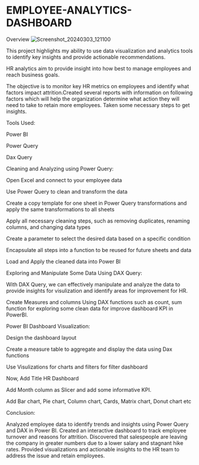 # EMPLOYEE-ANALYTICS-DASHBOARD

Overview
![Screenshot_20240303_121100](https://github.com/Ritik342001/EMPLOYEE-ANALYTICS-DASHBOARD/assets/119922908/783007fb-466d-4bb7-b4ea-505aced0739d)



This project highlights my ability to use data visualization and analytics tools to identify key insights and provide actionable recommendations.

HR analytics aim to provide insight into how best to manage employees and reach business goals. 

The objective is to monitor key HR metrics on employees and identify what factors impact attrition.Created several reports with information on following factors which will help the organization determine what action they will need to take to retain more employees. Taken some necessary steps to get insights.


Tools Used:

Power BI

Power Query

Dax Query


Cleaning and Analyzing using Power Query:

Open Excel and connect to your employee data

Use Power Query to clean and transform the data

Create a copy template for one sheet in Power Query transformations and apply the same transformations to all sheets

Apply all necessary cleaning steps, such as removing duplicates, renaming columns, and changing data types

Create a parameter to select the desired data based on a specific condition

Encapsulate all steps into a function to be reused for future sheets and data

Load and Apply the cleaned data into Power BI


Exploring and Manipulate Some Data Using DAX Query:

With DAX Query, we can effectively manipulate and analyze the data to provide insights for visulization and identify areas for improvement for HR.

Create Measures and columns Using DAX functions such as count, sum function for exploring some clean data for improve dashboard KPI in PowerBI.


Power BI Dashboard Visualization:

Design the dashboard layout

Create a measure table to aggregate and display the data using Dax functions

Use Visulizations for charts and filters for filter dashboard

Now, Add Title HR Dashboard

Add Month column as Slicer and add some informative KPI.

Add Bar chart, Pie chart, Column chart, Cards, Matrix chart, Donut chart etc


Conclusion:

Analyzed employee data to identify trends and insights using Power Query and DAX in Power BI. Created an interactive dashboard to track employee turnover and reasons for attrition. Discovered that salespeople are leaving the company in greater numbers due to a lower salary and stagnant hike rates. Provided visualizations and actionable insights to the HR team to address the issue and retain employees.
